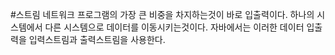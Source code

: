 #스트림
네트워크 프로그램의 가장 큰 비중을 차지하는것이 바로 입출력이다. 하나의 시스템에서 다른 시스템으로 데이터를 이동시키는것이다. 자바에서는 이러한 데이터 입출력을 입력스트림과 출력스트림을 사용한다. 